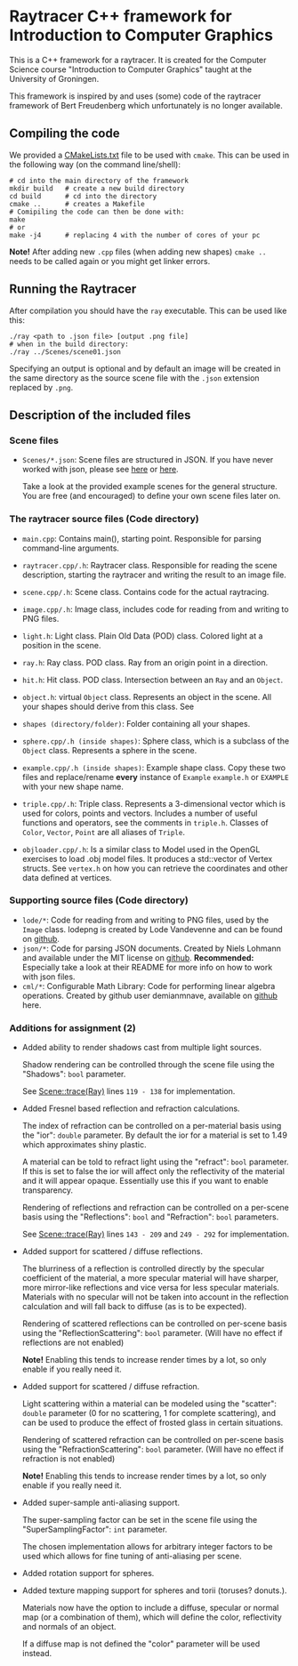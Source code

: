 # Raytracer C++ framework for Introduction to Computer Graphics

This is a C++ framework for a raytracer. It is created for the Computer
Science course "Introduction to Computer Graphics" taught at the
University of Groningen.

This framework is inspired by and uses (some) code of the raytracer framework of
Bert Freudenberg which unfortunately is no longer available.

## Compiling the code

We provided a [CMakeLists.txt](CMakeLists.txt) file to be used with `cmake`.
This can be used in the following way (on the command line/shell):
```
# cd into the main directory of the framework
mkdir build   # create a new build directory
cd build      # cd into the directory
cmake ..      # creates a Makefile
# Comipiling the code can then be done with:
make
# or
make -j4      # replacing 4 with the number of cores of your pc
```
**Note!** After adding new `.cpp` files (when adding new shapes)
`cmake ..` needs to be called again or you might get linker errors.

## Running the Raytracer
After compilation you should have the `ray` executable.
This can be used like this:
```
./ray <path to .json file> [output .png file]
# when in the build directory:
./ray ../Scenes/scene01.json
```
Specifying an output is optional and by default an image will be created in
the same directory as the source scene file with the `.json` extension replaced
by `.png`.

## Description of the included files

### Scene files
* `Scenes/*.json`: Scene files are structured in JSON. If you have never
    worked with json, please see [here](https://en.wikipedia.org/wiki/JSON#Data_types,_syntax_and_example)
    or [here](https://www.json.org/).

    Take a look at the provided example scenes for the general structure.
    You are free (and encouraged) to define your own scene files later on.

### The raytracer source files (Code directory)

* `main.cpp`: Contains main(), starting point. Responsible for parsing
    command-line arguments.

* `raytracer.cpp/.h`: Raytracer class. Responsible for reading the scene
    description, starting the raytracer and writing the result to an image file.

* `scene.cpp/.h`: Scene class. Contains code for the actual raytracing.

* `image.cpp/.h`: Image class, includes code for reading from and writing to PNG
    files.

* `light.h`: Light class. Plain Old Data (POD) class. Colored light at a
    position in the scene.

* `ray.h`: Ray class. POD class. Ray from an origin point in a direction.

* `hit.h`: Hit class. POD class. Intersection between an `Ray` and an `Object`.

* `object.h`: virtual `Object` class. Represents an object in the scene.
    All your shapes should derive from this class. See

* `shapes (directory/folder)`: Folder containing all your shapes.

* `sphere.cpp/.h (inside shapes)`: Sphere class, which is a subclass of the
    `Object` class. Represents a sphere in the scene.

* `example.cpp/.h (inside shapes)`: Example shape class. Copy these two files
    and replace/rename **every** instance of `Example` `example.h` or `EXAMPLE`
    with your new shape name.

* `triple.cpp/.h`: Triple class. Represents a 3-dimensional vector which is
    used for colors, points and vectors.
    Includes a number of useful functions and operators, see the comments in
    `triple.h`.
    Classes of `Color`, `Vector`, `Point` are all aliases of `Triple`.

* `objloader.cpp/.h`: Is a similar class to Model used in the OpenGL
    exercises to load .obj model files. It produces a std::vector
    of Vertex structs. See `vertex.h` on how you can retrieve the
    coordinates and other data defined at vertices.

### Supporting source files (Code directory)

* `lode/*`: Code for reading from and writing to PNG files,
    used by the `Image` class.
    lodepng is created by Lode Vandevenne and can be found on
    [github](https://github.com/lvandeve/lodepng).
* `json/*`: Code for parsing JSON documents.
    Created by Niels Lohmann and available under the MIT license on
    [github](https://github.com/nlohmann/json).
    **Recommended:** Especially take a look at their README for more
    info on how to work with json files.
* `cml/*`: Configurable Math Library: Code for performing linear algebra operations.
    Created by github user demianmnave, available on
    [github](https://github.com/demianmnave/CML) here.


### Additions for assignment (2)

* Added ability to render shadows cast from multiple light sources. 

    Shadow rendering can be controlled through the scene file using the 
    "Shadows": `bool` parameter.
    
    See [Scene::trace(Ray)](Code/scene.cpp) lines `119 - 138` for implementation.
    
* Added Fresnel based reflection and refraction calculations. 

    The index of refraction can be controlled on a per-material basis using the 
    "ior": `double` parameter.
    By default the ior for a material is set to 1.49 which approximates shiny plastic.
    
    A material can be told to refract light using the "refract": `bool` parameter. 
    If this is set to false the ior will affect only the reflectivity of the material
    and it will appear opaque. Essentially use this if you want to enable transparency.
    
    Rendering of reflections and refraction can be controlled on a per-scene basis
    using the "Reflections": `bool` and "Refraction": `bool` parameters.
    
    See [Scene::trace(Ray)](Code/scene.cpp) lines `143 - 209` and `249 - 292` for implementation.
   
* Added support for scattered / diffuse reflections. 
    
    The blurriness of a reflection is controlled directly by the specular 
    coefficient of the material, a more specular material will have sharper,
    more mirror-like reflections and vice versa for less specular materials.
    Materials with no specular will not be taken into account in the reflection
    calculation and will fall back to diffuse (as is to be expected).
    
    Rendering of scattered reflections can be controlled on per-scene basis using the 
    "ReflectionScattering": `bool` parameter. 
    (Will have no effect if reflections are not enabled)
    
    **Note!** Enabling this tends to increase render times by a lot, so only enable if you really need it.
    
* Added support for scattered / diffuse refraction.

    Light scattering within a material can be modeled using the "scatter": `double` parameter 
    (0 for no scattering, 1 for complete scattering), and can be used to produce the effect of
    frosted glass in certain situations.
    
     Rendering of scattered refraction can be controlled on per-scene basis using the 
     "RefractionScattering": `bool` parameter. 
     (Will have no effect if refraction is not enabled)
     
     **Note!** Enabling this tends to increase render times by a lot, so only enable if you really need it.
    
* Added super-sample anti-aliasing support. 
    
    The super-sampling factor can be set in the scene file using the 
    "SuperSamplingFactor": `int` parameter.
    
    The chosen implementation allows for arbitrary integer factors to be used which allows for 
    fine tuning of anti-aliasing per scene.
    
* Added rotation support for spheres.

* Added texture mapping support for spheres and torii (toruses? donuts.).
    
    Materials now have the option to include a diffuse, specular or normal map
    (or a combination of them),
    which will define the color, reflectivity and normals of an object.
    
    If a diffuse map is not defined the "color" parameter will be used instead.
